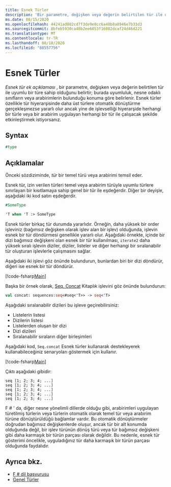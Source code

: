 ```yaml
---
title: Esnek Türler
description: 'Bir parametre, değişken veya değerin belirtilen tür ile uyumlu bir türe sahip olduğunu belirten F # esnek tür ek açıklamasını nasıl kullanacağınızı öğrenin.'
ms.date: 08/15/2020
ms.openlocfilehash: 44241ad082cd7f3de9e0cc6a48b8a8946e7b33d3
ms.sourcegitcommit: 8bfeb5930ca48b2ee6053f16082dcaf24d46d221
ms.translationtype: MT
ms.contentlocale: tr-TR
ms.lasthandoff: 08/18/2020
ms.locfileid: "88557756"
---
```

# <a name="flexible-types"></a>Esnek Türler

*Esnek tür ek açıklaması* , bir parametre, değişken veya değerin belirtilen tür ile uyumlu bir türe sahip olduğunu belirtir; burada uyumluluk, nesne odaklı sınıfların veya arabirimlerin bulunduğu konuma göre belirlenir. Esnek türler özellikle tür hiyerarşisinde daha üst türlere otomatik dönüştürme gerçekleşmezse yararlı olur ancak yine de işlevselliği hiyerarşide herhangi bir türle veya bir arabirim uygulayan herhangi bir tür ile çalışacak şekilde etkinleştirmek istiyorsanız.

## <a name="syntax"></a>Syntax

```fsharp
#type
```

## <a name="remarks"></a>Açıklamalar

Önceki sözdiziminde, *tür* bir temel türü veya arabirimi temsil eder.

Esnek tür, izin verilen türleri temel veya arabirim türüyle uyumlu türlere sınırlayan bir kısıtlamaya sahip genel bir tür ile eşdeğerdir. Diğer bir deyişle, aşağıdaki iki kod satırı eşdeğerdir.

```fsharp
#SomeType

'T when 'T :> SomeType
```

Esnek türler birkaç tür durumda yararlıdır. Örneğin, daha yüksek bir order işleviniz (bağımsız değişken olarak işlev alan bir işlev) olduğunda, işlevin esnek bir tür döndürmesi genellikle yararlı olur. Aşağıdaki örnekte, içinde bir dizi bağımsız değişkeni olan esnek bir tür kullanılması, `iterate2` daha yüksek sıralı işlevin diziler, diziler, listeler ve diğer herhangi bir sıralanabilir tür oluşturan işlevlerle çalışmasını sağlar.

Aşağıdaki iki işlevi göz önünde bulundurun, bunlardan biri bir dizi döndürür, diğeri ise esnek bir tür döndürür.

[!code-fsharp[Main](~/samples/snippets/fsharp/lang-ref-2/snippet4101.fs)]

Başka bir örnek olarak, [Seq. Concat](https://fsharp.github.io/fsharp-core-docs/reference/fsharp-collections-seqmodule.html#concat) Kitaplık işlevini göz önünde bulundurun:

```fsharp
val concat: sequences:seq<#seq<'T>> -> seq<'T>
```

Aşağıdaki sıralanabilir dizileri bu işleve geçirebilirsiniz:

- Listelerin listesi
- Dizilerin listesi
- Listelerden oluşan bir dizi
- Dizi dizileri
- Sıralanabilir sıraların diğer birleşimleri

Aşağıdaki kod, `Seq.concat` Esnek türler kullanarak destekleyerek kullanabileceğiniz senaryoları göstermek için kullanır.

[!code-fsharp[Main](~/samples/snippets/fsharp/lang-ref-2/snippet4102.fs)]

Çıktı aşağıdaki gibidir:

```console
seq [1; 2; 3; 4; ...]
seq [1; 2; 3; 4; ...]
seq [1; 2; 3; 4; ...]
seq [1; 2; 3; 4; ...]
seq [1; 2; 3; 4; ...]
```

F # ' da, diğer nesne yönelimli dillerde olduğu gibi, arabirimleri uygulayan türetilmiş türlerin veya türlerin otomatik olarak temel tür veya arabirim türüne dönüştürüldüğü bağlamlar vardır. Bu otomatik dönüştürmeler doğrudan bağımsız değişkenlerde oluşur, ancak tür bir alt konumda olduğunda değil, bir işlev türünün dönüş türü veya tür bağımsız değişkeni gibi daha karmaşık bir türün parçası olarak değildir. Bu nedenle, esnek tür gösterimi öncelikle, uyguladığınız tür daha karmaşık bir türün parçası olduğunda faydalıdır.

## <a name="see-also"></a>Ayrıca bkz.

- [F # dil başvurusu](index.md)
- [Genel Türler](./generics/index.md)
